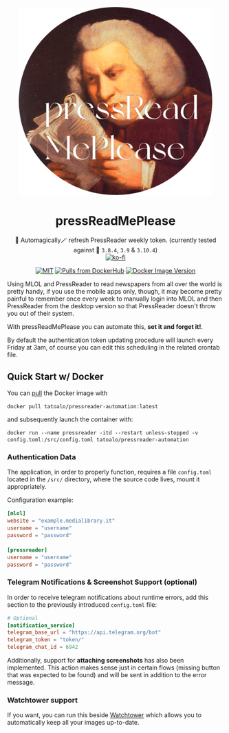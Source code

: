<div align="center">
  <img src="./assets/logo.png" width="450" />

  # pressReadMePlease
  🦄 Automagically🪄 refresh PressReader weekly token.
  (currently tested against 🐍 `3.8.4`, `3.9` & `3.10.4`)
  <br/>
  [![ko-fi](https://ko-fi.com/img/githubbutton_sm.svg)](https://ko-fi.com/F1F7ABOVF)

  [![MIT](https://img.shields.io/github/license/tatoalo/pressReadMePlease)](https://github.com/tatoalo/pressReadMePlease) [![Pulls from DockerHub](https://img.shields.io/docker/pulls/tatoalo/pressreader-automation.svg)](https://hub.docker.com/r/tatoalo/pressreader-automation) [![Docker Image Version](https://img.shields.io/docker/v/tatoalo/pressreader-automation?sort=semver)][hub]

[hub]: https://hub.docker.com/r/tatoalo/pressreader-automation/
</div>

Using MLOL and PressReader to read newspapers from all over the world is pretty handy, if you use the mobile apps only, though, it may become pretty painful to remember once every week to manually login into MLOL and then PressReader from the desktop version so that PressReader doesn't throw you out of their system.

With pressReadMePlease you can automate this, **set it and forget it!**.

By default the authentication token updating procedure will launch every Friday at 3am, of course you can edit this scheduling in the related crontab file.

## Quick Start w/ Docker

You can [pull](https://hub.docker.com/r/tatoalo/pressreader-automation) the Docker image with

```
docker pull tatoalo/pressreader-automation:latest
```

and subsequently launch the container with:

```
docker run --name pressreader -itd --restart unless-stopped -v config.toml:/src/config.toml tatoalo/pressreader-automation
```

### Authentication Data

The application, in order to properly function, requires a file `config.toml` located in the `/src/` directory, where the source code lives, mount it appropriately.

Configuration example:

```toml
[mlol]
website = "example.medialibrary.it"
username = "username"
password = "password"

[pressreader]
username = "username"
password = "password"
```

### Telegram Notifications & Screenshot Support (optional)

In order to receive telegram notifications about runtime errors, add this section to the previously introduced `config.toml` file:

```toml
# Optional
[notification_service]
telegram_base_url = "https://api.telegram.org/bot"
telegram_token = "token/"
telegram_chat_id = 6942
```

Additionally, support for **attaching screenshots** has also been implemented.
This action makes sense just in certain flows (missing button that was expected to be found) and will be sent in addition to the error message.

### Watchtower support
If you want, you can run this beside [Watchtower](https://github.com/containrrr/watchtower) which allows you to automatically keep all your images up-to-date.
